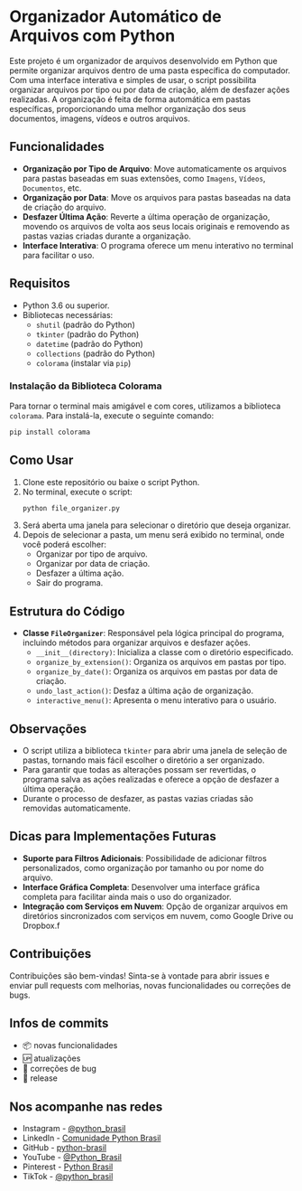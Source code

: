 # Organizador Automático de Arquivos com Python

Este projeto é um organizador de arquivos desenvolvido em Python que permite organizar arquivos dentro de uma pasta específica do computador. Com uma interface interativa e simples de usar, o script possibilita organizar arquivos por tipo ou por data de criação, além de desfazer ações realizadas. A organização é feita de forma automática em pastas específicas, proporcionando uma melhor organização dos seus documentos, imagens, vídeos e outros arquivos.

## Funcionalidades

- **Organização por Tipo de Arquivo**: Move automaticamente os arquivos para pastas baseadas em suas extensões, como `Imagens`, `Vídeos`, `Documentos`, etc.
- **Organização por Data**: Move os arquivos para pastas baseadas na data de criação do arquivo.
- **Desfazer Última Ação**: Reverte a última operação de organização, movendo os arquivos de volta aos seus locais originais e removendo as pastas vazias criadas durante a organização.
- **Interface Interativa**: O programa oferece um menu interativo no terminal para facilitar o uso.

## Requisitos

- Python 3.6 ou superior.
- Bibliotecas necessárias:
  - `shutil` (padrão do Python)
  - `tkinter` (padrão do Python)
  - `datetime` (padrão do Python)
  - `collections` (padrão do Python)
  - `colorama` (instalar via `pip`)

### Instalação da Biblioteca Colorama
Para tornar o terminal mais amigável e com cores, utilizamos a biblioteca `colorama`. Para instalá-la, execute o seguinte comando:
```sh
pip install colorama
```

## Como Usar

1. Clone este repositório ou baixe o script Python.
2. No terminal, execute o script:
   ```sh
   python file_organizer.py
   ```
3. Será aberta uma janela para selecionar o diretório que deseja organizar.
4. Depois de selecionar a pasta, um menu será exibido no terminal, onde você poderá escolher:
   - Organizar por tipo de arquivo.
   - Organizar por data de criação.
   - Desfazer a última ação.
   - Sair do programa.

## Estrutura do Código

- **Classe `FileOrganizer`**: Responsável pela lógica principal do programa, incluindo métodos para organizar arquivos e desfazer ações.
  - `__init__(directory)`: Inicializa a classe com o diretório especificado.
  - `organize_by_extension()`: Organiza os arquivos em pastas por tipo.
  - `organize_by_date()`: Organiza os arquivos em pastas por data de criação.
  - `undo_last_action()`: Desfaz a última ação de organização.
  - `interactive_menu()`: Apresenta o menu interativo para o usuário.

## Observações

- O script utiliza a biblioteca `tkinter` para abrir uma janela de seleção de pastas, tornando mais fácil escolher o diretório a ser organizado.
- Para garantir que todas as alterações possam ser revertidas, o programa salva as ações realizadas e oferece a opção de desfazer a última operação.
- Durante o processo de desfazer, as pastas vazias criadas são removidas automaticamente.

## Dicas para Implementações Futuras

- **Suporte para Filtros Adicionais**: Possibilidade de adicionar filtros personalizados, como organização por tamanho ou por nome do arquivo.
- **Interface Gráfica Completa**: Desenvolver uma interface gráfica completa para facilitar ainda mais o uso do organizador.
- **Integração com Serviços em Nuvem**: Opção de organizar arquivos em diretórios sincronizados com serviços em nuvem, como Google Drive ou Dropbox.f

## Contribuições

Contribuições são bem-vindas! Sinta-se à vontade para abrir issues e enviar pull requests com melhorias, novas funcionalidades ou correções de bugs.

## Infos de commits

- :package: novas funcionalidades
- :up: atualizações
- :ant: correções de bug
- :checkered_flag: release


## Nos acompanhe nas redes

- Instagram - [@python_brasil](https://www.instagram.com/python_brasil/)
- LinkedIn - [Comunidade Python Brasil](https://www.linkedin.com/company/comunidade-python-brasil)
- GitHub - [python-brasil](https://github.com/python-brasil)
- YouTube - [@Python_Brasil](https://www.youtube.com/@Python_Brasil)
- Pinterest - [Python Brasil](https://br.pinterest.com/pythonbrasil/)
- TikTok - [@python_brasil](https://www.tiktok.com/@python_brasil)
